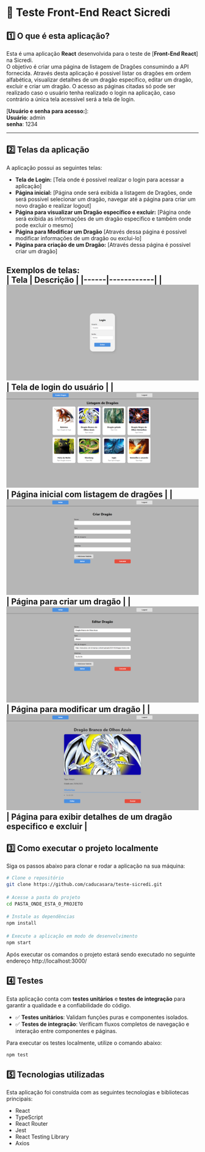 # 📌 Teste Front-End React Sicredi

## 1️⃣ O que é esta aplicação?

Esta é uma aplicação **React** desenvolvida para o teste de [**Front-End React**] na Sicredi.  
O objetivo é criar uma página de listagem de Dragões consumindo a API fornecida. Através desta aplicação é possivel listar os dragões em ordem alfabética, visualizar detalhes de um
dragão específico, editar um dragão, excluir e criar um dragão. O acesso as páginas citadas só pode ser realizado caso o usuário tenha realizado o login na aplicação, caso contrário
a única tela acessivel será a tela de login.

[**Usuário e senha para acesso:**]:  
**Usuário**: admin  
**senha**: 1234

---

## 2️⃣ Telas da aplicação

A aplicação possui as seguintes telas:
- **Tela de Login:** [Tela onde é possivel realizar o login para acessar a aplicação]   
- **Página inicial:** [Página onde será exibida a listagem de Dragões, onde será possivel selecionar um dragão, navegar até a página para criar um novo dragão e realizar logout]  
- **Página para visualizar um Dragão específico e excluir:** [Página onde será exibida as informações de um dragão especifico e também onde pode excluir o mesmo]  
- **Página para Modificar um Dragão** [Através dessa página é possivel modificar informações de um dragão ou exclui-lo]
- **Página para criação de um Dragão:** [Através dessa página é possivel criar um dragão]  

**Exemplos de telas:**  
| Tela | Descrição |
|------|------------|
| ![Login](./src/assets/login.png) | Tela de login do usuário |
| ![Home](./src/assets/home.png) | Página inicial com listagem de dragões |
| ![Create](./src/assets/create.png) | Página para criar um dragão |
| ![Modify](./src/assets/modify.png) | Página para modificar um dragão |
| ![Modify](./src/assets/dragon.png) | Página para exibir detalhes de um dragão especifico e excluir |
---

## 3️⃣ Como executar o projeto localmente

Siga os passos abaixo para clonar e rodar a aplicação na sua máquina:

```bash
# Clone o repositório
git clone https://github.com/caducasara/teste-sicredi.git

# Acesse a pasta do projeto
cd PASTA_ONDE_ESTA_O_PROJETO

# Instale as dependências
npm install

# Execute a aplicação em modo de desenvolvimento
npm start
```

Após executar os comandos o projeto estará sendo executado no seguinte endereço http://localhost:3000/

## 4️⃣ Testes

Esta aplicação conta com **testes unitários** e **testes de integração** para garantir a qualidade e a confiabilidade do código.

- ✅ **Testes unitários**: Validam funções puras e componentes isolados.
- ✅ **Testes de integração**: Verificam fluxos completos de navegação e interação entre componentes e páginas.

Para executar os testes localmente, utilize o comando abaixo:

```bash
npm test
```

## 5️⃣ Tecnologias utilizadas  

Esta aplicação foi construída com as seguintes tecnologias e bibliotecas principais:

- React
- TypeScript
- React Router
- Jest
- React Testing Library
- Axios